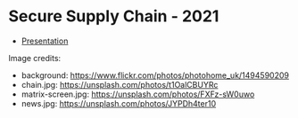 # Secure Supply Chain - 2021

- [Presentation](https://sudo-bmitch.github.io/presentations/secure-supply-chain-2021/presentation.html)

Image credits:

- background: <https://www.flickr.com/photos/photohome_uk/1494590209>
- chain.jpg: <https://unsplash.com/photos/t1OalCBUYRc>
- matrix-screen.jpg: <https://unsplash.com/photos/FXFz-sW0uwo>
- news.jpg: <https://unsplash.com/photos/JYPDh4ter10>
